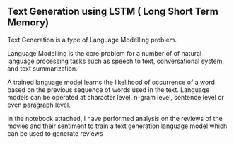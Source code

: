 ## Text Generation using LSTM ( Long Short Term Memory)

Text Generation is a type of Language Modelling problem. 

Language Modelling is the core problem for a number of of natural language processing tasks such as speech to text, conversational system, and text summarization. 

A trained language model learns the likelihood of occurrence of a word based on the previous sequence of words used in the text. Language models can be operated at character level, n-gram level, sentence level or even paragraph level. 

In the notebook attached, I have performed analysis on the reviews of the movies and their sentiment to train a text generation language model which can be used to generate reviews
